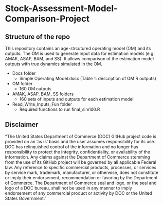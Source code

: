 # Stock-Assessment-Model-Comparison-Project

## Structure of the repo

This repository contains an age-strcutured operating model (OM) and its outputs. The OM is used to generate input data for estimation models (e.g. AMAK, ASAP, BAM, and SS). It allows comparison of the estimation model outputs with true dynamics simulated in the OM. 

- Docs folder
  - Simple Operating Model.docx (Table 1: description of OM R outputs)
- OM folder
  - 160 OM outputs
- AMAK, ASAP, BAM, SS folders
  - 160 sets of inputs and outputs for each estimation model
- Read_Write_Inputs_Fun folder
  - Required functions to run final_sim100.R 

## Disclaimer

“The United States Department of Commerce (DOC) GitHub project code is provided on an ‘as is’ basis and the user assumes responsibility for its use. DOC has relinquished control of the information and no longer has responsibility to protect the integrity, confidentiality, or availability of the information. Any claims against the Department of Commerce stemming from the use of its GitHub project will be governed by all applicable Federal law. Any reference to specific commercial products, processes, or services by service mark, trademark, manufacturer, or otherwise, does not constitute or imply their endorsement, recommendation or favoring by the Department of Commerce. The Department of Commerce seal and logo, or the seal and logo of a DOC bureau, shall not be used in any manner to imply endorsement of any commercial product or activity by DOC or the United States Government.”

